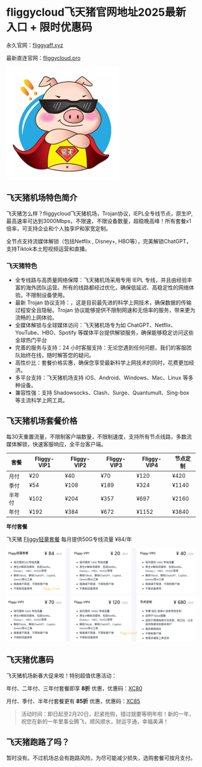 # fliggycloud飞天猪官网地址2025最新入口 + 限时优惠码

永久官网：[fliggyaff.xyz](https://xuv.cc/out/fliggy)

最新直连官网：[fliggycloud.pro](https://ftzcc07.fliggycloud.pro/#/register?code=gARwZQT2)

[![飞天猪机场官网地址](fliggycloud_20250123_121288.png)](https://xuv.cc/out/fliggy)

## 飞天猪机场特色简介

飞天猪怎么样？fliggycloud飞天猪机场，Trojan协议，IEPL全专线节点，原生IP, 最高速率可达到3000Mbps，不限速，不限设备数量，超稳晚高峰！所有套餐x1倍率，可支持企业和个人独享IP和家宽定制。

全节点支持流媒体解锁（包括Netflix , Disney+, HBO等），完美解锁ChatGPT，支持Tiktok本土短视频运营和直播。

### 飞天猪特色

<ul>
    <li>全专线路与高质量网络保障：飞天猪机场采用专用 IEPL 专线，并且由经验丰富的海外团队运营。所有的线路都经过优化，确保低延迟、高稳定性的网络体验。不限制设备使用。</li>
    <li>最新 Trojan 协议支持：，这是目前最先进的科学上网技术，确保数据的传输过程安全且隐秘。Trojan 协议能够提供不限制网速和无倍率的服务，带来更为流畅的上网体验。</li>
    <li>全媒体解锁与全球媒体访问：飞天猪机场专为如 ChatGPT、Netflix、YouTube、HBO、Spotify 等媒体平台提供解锁服务，确保能够稳定访问这些全球热门平台</li>
    <li>完善的服务与支持：24 小时客服支持：无论您遇到任何问题，我们的客服团队始终在线，随时解答您的疑问。</li>
    <li>高性价比：套餐价格实惠，确保您享受最新科学上网技术的同时，花费更加经济。</li>
    <li>多平台支持：飞天猪机场支持 iOS、Android、Windows、Mac、Linux 等多种设备。</li>
    <li>兼容性强：支持 Shadowsocks、Clash、Surge、Quantumult、Sing-box 等主流科学上网工具。</li>
</ul>

## 飞天猪机场套餐价格

每30天重置流量，不限制客户端数量，不限制速度，支持所有节点线路，多数流媒体解锁，快速客服响应，全平台客户端。

|套餐|Fliggy-VIP1|Fliggy-VIP2|Fliggy-VIP3|Fliggy-VIP4|节点定制|
|----|----|----|----|----|----|
|月付|¥20|¥40|¥70|¥120|¥420|
|季付|¥54|¥108|¥189|¥324|¥1140|
|半年付|¥102|¥204|¥357|¥697|¥2160|
|年付|¥192|¥384|¥672|¥1152|¥3840|

**年付套餐**

飞天猪 [Fliggy轻量套餐](https://xuv.cc/out/fliggy) 每月提供50G专线流量 ¥84/年

[![飞天猪机场套餐价格](fliggycloud_20250123_121208.png)](https://xuv.cc/out/fliggy)

## 飞天猪优惠码

飞天猪机场新春大促来啦！特别超值优惠活动：

年付、二年付、三年付套餐即享 **8折** 优惠，优惠码：[XC80](https://xuv.cc/out/fliggy)

月付、季付、半年付套餐更有 **85折** 优惠，优惠码：[XC85](https://xuv.cc/out/fliggy)

> 活动时间：即日起至2月20日，赶紧抢购，错过就要等明年啦！新的一年，祝您在新的一年里事业腾飞，顺风顺水，财运亨通，幸福美满！

## 飞天猪跑路了吗？

暂时没有。不过机场总会有跑路风险，为尽可能减少损失，选购套餐可按月支付。
